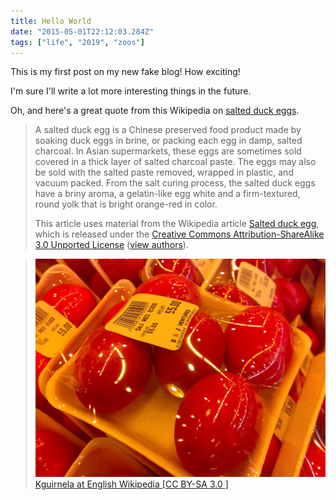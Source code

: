 ```yaml
---
title: Hello World
date: "2015-05-01T22:12:03.284Z"
tags: ["life", "2019", "zoos"]
---
```


This is my first post on my new fake blog! How exciting!

I'm sure I'll write a lot more interesting things in the future.

Oh, and here's a great quote from this Wikipedia on
[salted duck eggs](http://en.wikipedia.org/wiki/Salted_duck_egg).

> A salted duck egg is a Chinese preserved food product made by soaking duck
> eggs in brine, or packing each egg in damp, salted charcoal. In Asian
> supermarkets, these eggs are sometimes sold covered in a thick layer of salted
> charcoal paste. The eggs may also be sold with the salted paste removed,
> wrapped in plastic, and vacuum packed. From the salt curing process, the
> salted duck eggs have a briny aroma, a gelatin-like egg white and a
> firm-textured, round yolk that is bright orange-red in color.
>
> This article uses material from the Wikipedia article [Salted duck egg](https://en.wikipedia.org/wiki/Salted_duck_egg),
> which is released under the
> [Creative Commons Attribution-ShareAlike 3.0 Unported License](https://creativecommons.org/licenses/by-sa/3.0/)
> ([view authors](https://en.wikipedia.org/w/index.php?title=Salted_duck_egg&action=history)).

> ![Chinese Salty Egg](./salty_egg.jpg)
> [Kguirnela at English Wikipedia [CC BY-SA 3.0 ]](http://creativecommons.org/licenses/by-sa/3.0/)
